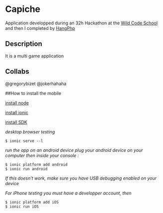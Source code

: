 # Capiche

Application developped during an 32h Hackathon at the [Wild Code School](https://wildcodeschool.fr) and then I completed by [HangPhp](https://github.com/JokerHAHAHA/hangPhp)

## Description

It is a multi game application

## Collabs

@gregorybizet @jokerhahaha

##How to install the mobile 

[install node](http://blog.npmjs.org/post/85484771375/how-to-install-npm)

[install ionic](http://ionicframework.com/getting-started/)

[install SDK](http://cordova.apache.org/docs/en/5.1.1/guide/platforms/android/index.html)

*desktop browser testing*
   
    $ ionic serve --l

*run the app on an android device*
*plug your android device on your computer then inside your console :*
   
    $ ionic platform add android
    $ ionic run android
*If this doesn’t work, make sure you have USB debugging enabled on your device*

*For iPhone testing you must have a developper account, then*
   
    $ ionic platform add iOS
    $ ionic run iOS
